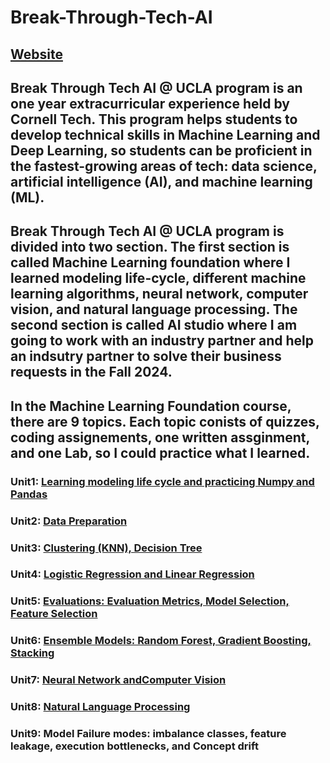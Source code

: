 # Break-Through-Tech-AI

## [Website](https://www.breakthroughtech.org/)

## Break Through Tech AI @ UCLA program is an one year extracurricular experience held by Cornell Tech. This program helps students to develop technical skills in Machine Learning and Deep Learning, so students can be proficient in the fastest-growing areas of tech: data science, artificial intelligence (AI), and machine learning (ML).

## Break Through Tech AI @ UCLA program is divided into two section. The first section is called Machine Learning foundation where I learned modeling life-cycle, different machine learning algorithms, neural network, computer vision, and natural language processing. The second section is called AI studio where I am going to work with an industry partner and help an indsutry partner to solve their business requests in the Fall 2024.

## In the Machine Learning Foundation course, there are 9 topics. Each topic conists of quizzes, coding assignements, one written assginment, and one Lab, so I could practice what I learned.
### Unit1: [Learning modeling life cycle and practicing Numpy and Pandas](https://github.com/JunJul/Break-Through-Tech-AI/tree/Master/Unit1%20Machine%20Learning%20in%20a%20Nutshell)
### Unit2: [Data Preparation](https://github.com/JunJul/Break-Through-Tech-AI/tree/Master/Unit2%20Manage%20Data%20in%20ML)
### Unit3: [Clustering (KNN), Decision Tree](https://github.com/JunJul/Break-Through-Tech-AI/tree/Master/Unit3%20Train%20Common%20ML%20Models)
### Unit4: [Logistic Regression and Linear Regression](https://github.com/JunJul/Break-Through-Tech-AI/tree/Master/Unit4%20Train%20a%20Linear%20Model)
### Unit5: [Evaluations: Evaluation Metrics, Model Selection, Feature Selection](https://github.com/JunJul/Break-Through-Tech-AI/tree/Master/Unit5%20Evaluate%20and%20Deploy%20Your%20Model)
### Unit6: [Ensemble Models: Random Forest, Gradient Boosting, Stacking](https://github.com/JunJul/Break-Through-Tech-AI/tree/Master/Unit6%20Ensemble%20Methods%20and%20Unsupervised%20Learning)
### Unit7: [Neural Network andComputer Vision](https://github.com/JunJul/Break-Through-Tech-AI/tree/Master/Unit7%20Deep%20Learning%20and%20Computer%20Vision)
### Unit8: [Natural Language Processing](https://github.com/JunJul/Break-Through-Tech-AI/tree/Master/Unit8%20Deep%20Learning%20and%20Natural%20Language%20Processing)
### Unit9: Model Failure modes: imbalance classes, feature leakage, execution bottlenecks, and Concept drift
